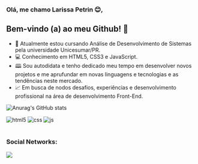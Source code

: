 ###  Olá, me chamo Larissa Petrin 😊,

## Bem-vindo (a) ao meu Github! 🫶 

- 📌 Atualmente estou cursando Análise de  Desenvolvimento de Sistemas pela universidade Unicesumar/PR.
- 💻 Conhecimento em  HTML5, CSS3 e JavaScript.
- 🕮 Sou autodidata  e tenho dedicado  meu tempo em desenvolver novos projetos e me aprufundar em novas linguagens e tecnologias e as tendências neste mercado.
- 📈 Em busca de nodos desafios, experiências e desenvolvimento profissional na área de desenvolvimento Front-End.

![Anurag's GitHub stats](https://github-readme-stats.vercel.app/api?username=larissapetrin&show_icons=true&theme=transparent)

<div style="display: inline_block">
  <img align="center" alt="html5" src="https://img.shields.io/badge/HTML5-E34F26?style=for-the-badge&logo=html5&logoColor=white" />
  <img align="center" alt="css" src="https://img.shields.io/badge/CSS3-1572B6?style=for-the-badge&logo=css3&logoColor=white" />
  <img align="center" alt="js" src="https://img.shields.io/badge/JavaScript-F7DF1E?style=for-the-badge&logo=javascript&logoColor=black" />
 </div><br>

  
### Social Networks:

<div>
  <a href="https://www.linkedin.com/in/larissa-petrin-5b72a4113/" target="_blank"><img src="https://img.shields.io/badge/-LinkedIn-%230077B5?style=for-the-badge&logo=linkedin&logoColor=white" target="_blank"></a>   
</div>
